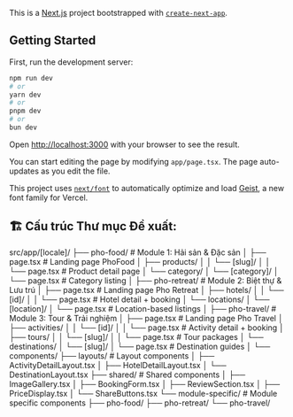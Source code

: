 This is a [Next.js](https://nextjs.org) project bootstrapped with [`create-next-app`](https://nextjs.org/docs/app/api-reference/cli/create-next-app).

## Getting Started

First, run the development server:

```bash
npm run dev
# or
yarn dev
# or
pnpm dev
# or
bun dev
```

Open [http://localhost:3000](http://localhost:3000) with your browser to see the result.

You can start editing the page by modifying `app/page.tsx`. The page auto-updates as you edit the file.

This project uses [`next/font`](https://nextjs.org/docs/app/building-your-application/optimizing/fonts) to automatically optimize and load [Geist](https://vercel.com/font), a new font family for Vercel.

## 🏗️ Cấu trúc Thư mục Đề xuất:

src/app/[locale]/
├── pho-food/                    # Module 1: Hải sản & Đặc sản
│   ├── page.tsx                 # Landing page PhoFood
│   ├── products/
│   │   └── [slug]/
│   │       └── page.tsx         # Product detail page
│   └── category/
│       └── [category]/
│           └── page.tsx         # Category listing
│
├── pho-retreat/                 # Module 2: Biệt thự & Lưu trú
│   ├── page.tsx                 # Landing page Pho Retreat
│   ├── hotels/
│   │   └── [id]/
│   │       └── page.tsx         # Hotel detail + booking
│   └── locations/
│       └── [location]/
│           └── page.tsx         # Location-based listings
│
├── pho-travel/                  # Module 3: Tour & Trải nghiệm
│   ├── page.tsx                 # Landing page Pho Travel
│   ├── activities/
│   │   └── [id]/
│   │       └── page.tsx         # Activity detail + booking
│   ├── tours/
│   │   └── [slug]/
│   │       └── page.tsx         # Tour packages
│   └── destinations/
│       └── [slug]/
│           └── page.tsx         # Destination guides
│
└── components/
    ├── layouts/                 # Layout components
    │   ├── ActivityDetailLayout.tsx
    │   ├── HotelDetailLayout.tsx
    │   └── DestinationLayout.tsx
    ├── shared/                  # Shared components
    │   ├── ImageGallery.tsx
    │   ├── BookingForm.tsx
    │   ├── ReviewSection.tsx
    │   ├── PriceDisplay.tsx
    │   └── ShareButtons.tsx
    └── module-specific/         # Module specific components
        ├── pho-food/
        ├── pho-retreat/
        └── pho-travel/